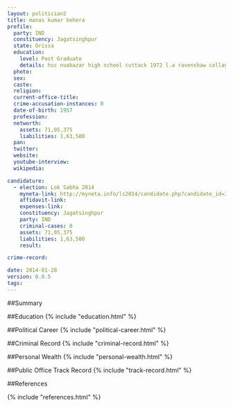 ```yaml
---
layout: politician2
title: manas kumar behera
profile: 
  party: IND
  constituency: Jagatsinghpur
  state: Orissa
  education: 
    level: Post Graduate
    details: hsc nuabazar high school cuttack 1972 l.a ravenshaw collage cuttack 1975 b.a s.c.s collage puri 1977 m.a in pol sc utkal university bbsr 1982
  photo: 
  sex: 
  caste: 
  religion: 
  current-office-title: 
  crime-accusation-instances: 0
  date-of-birth: 1957
  profession: 
  networth: 
    assets: 71,05,375
    liabilities: 1,63,500
  pan: 
  twitter: 
  website: 
  youtube-interview: 
  wikipedia: 

candidature: 
  - election: Lok Sabha 2014
    myneta-link: http://myneta.info/ls2014/candidate.php?candidate_id=3313
    affidavit-link: 
    expenses-link: 
    constituency: Jagatsinghpur 
    party: IND
    criminal-cases: 0
    assets: 71,05,375
    liabilities: 1,63,500
    result:  

crime-record: 

date: 2014-01-28
version: 0.0.5
tags: 
---
```

##Summary


##Education
{% include "education.html" %}


##Political Career
{% include "political-career.html" %}


##Criminal Record
{% include "criminal-record.html" %}


##Personal Wealth
{% include "personal-wealth.html" %}


##Public Office Track Record
{% include "track-record.html" %}


##References


{% include "references.html" %}